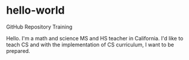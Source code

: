 # hello-world
GitHub Repository Training

Hello. I'm a math and science MS and HS teacher in California.
I'd like to teach CS and with the implementation of CS curriculum, I want to be prepared.
